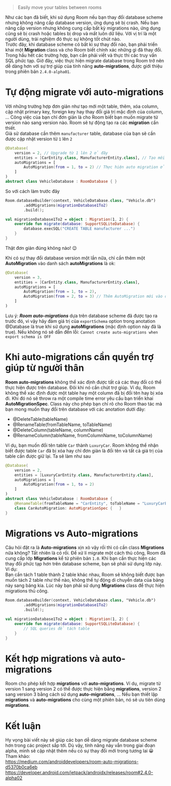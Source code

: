 > Easily move your tables between rooms

Như các bạn đã biết, khi sử dụng Room nếu bạn thay đổi database scheme nhưng không nâng cấp database version, ứng dụng sẽ bị crash. Nếu bạn nâng cấp version nhưng không cung cấp bất kỳ migrations nào, ứng dụng cũng sẽ bị crash hoặc tables bị drop và mất luôn dữ liệu. Với vị trí là một người dùng, trải nghiệm đó thực sự không tốt chút nào.<br />
Trước đây, khi database scheme có bất kì sự thay đổi nào, bạn phải triển khai một **Migration** class và cho Room biết chính xác những gì đã thay đổi. Trong hầu hết các trường hợp, bạn cần phải viết và thực thi các truy vấn SQL phức tạp. 
Giờ đây, việc thực hiện migrate database trong Room trở nên dễ dàng hơn với sự trợ giúp của tính năng  **auto-migrations**, được giới thiệu trong phiên bản `2.4.0-alpha01`. 

# Tự động migrate với auto-migrations
Với những trường hợp đơn giản như tạo mới một table, thêm, xóa column, cập nhật primary key, foreign key hay thay đổi giá trị mặc định của column, ... Công việc của bạn chỉ đơn giản là cho Room biết bạn muốn migrate từ version nào sang version nào. Room sẽ tự động tạo ra các **migration** cần thiết.<br />
Giả sử database cần thêm `manufacturer` table, database của bạn sẽ cần được cập nhật version từ `1` lên `2`
```kotlin
@Database(
    version = 2, // Upgrade từ 1 lên 2 ở đây
    entities = [CarEntity.class, ManufacturerEntity.class], // Tạo mới table Manufacturer ở đây
    autoMigrations = [
        AutoMigration(from = 1, to = 2) // Thực hiện auto migration ở đây
    ]
)
abstract class VehicleDatabase : RoomDatabase { }
```
So với cách làm trước đây
```kotlin
Room.databaseBuilder(context, VehicleDatabase.class, "Vehicle.db")
        .addMigrations(migrationDatabase1To2)
        .build();

val migrationDatabase1To2 = object : Migration(1, 2) {
    override fun migrate(database: SupportSQLiteDatabase) {
        database.execSQL("CREATE TABLE manufacturer ...")
    }
}
```
Thật đơn giản đúng không nào! :wink:

Khi có sự thay đổi database version một lần nữa, chỉ cần thêm một **AutoMigration** vào danh sách **autoMigrations** là ok:
```kotlin
@Database(
    version = 3,
    entities = [CarEntity.class, ManufacturerEntity.class],
    autoMigrations = [
        AutoMigration(from = 1, to = 2),
        AutoMigration(from = 2, to = 3) // Thêm AutoMigration mới vào đây
    ]
)
```

Lưu ý: ***Room auto-migrations*** dựa trên database scheme đã được tạo ra trước đó, vì vậy hãy đảm giá trị của `exportSchema` option trong anotation @Database là true khi sử dụng **autoMigrations** (mặc định option này đã là true). Nếu không nó sẽ dẫn đến lỗi:  `Cannot create auto-migrations when export schema is OFF`

# Khi auto-migrations cần quyền trợ giúp từ người thân
**Room auto-migrations** không thể xác định được tất cả các thay đổi có thể thực hiện được trên database. Đôi khi nó cần chút trợ giúp. Ví dụ, Room không thể xác định được một table hay một column đã bị đổi tên hay bị xóa đi. Khi đó nó sẽ throw ra một compile time error yêu cầu bạn triển khai **AutoMigrationSpec**. Class này cho phép bạn chỉ rõ cho Room thao tác mà bạn mong muốn thay đổi trên database với các anotation dưới đây:
* @DeleteTable(tableName)
* @RenameTable(fromTableName, toTableName)
* @DeleteColumn(tableName, columnName)
* @RenameColumn(tableName, fromColumnName, toColumnName)

Ví dụ, bạn muốn đổi tên table `Car` thành `LuxuryCar`. Room không thể nhận biết được table `Car` đã bị xóa hay chỉ đơn giản là đổi tên và tất cả giá trị của table cần được giữ lại. Ta sẽ làm như sau
```kotlin
@Database(
    version = 2,
    entities = [LuxuryCarEntity.class, ManufacturerEntity.class],
    autoMigrations = [
        AutoMigration(from = 1, to = 2)
    ]
)
abstract class VehicleDatabase : RoomDatabase { 
    @RenameTable(fromTableName = "CarEntity", toTableName = "LuxuryCarEntity")
    class CarAutoMigration: AutoMigrationSpec {   }
}
```

# Migrations vs Auto-migrations
Câu hỏi đặt ra là **Auto-migrations** xịn xò vậy rồi thì có cần class **Migrations** nữa không? Tất nhiên là có rồi.
Để xử lí migrate một cách thủ công, Room đã cung cấp lớp **Migrations** kể từ phiên bản `1.0`. Khi bạn cần thực hiện các thay đổi phức tạp hơn trên database scheme, bạn sẽ phải sử dụng lớp này.<br />
Ví dụ:<br />
Bạn cần tách 1 table thành 2 table khác nhau, Room sẽ không biết được bạn muốn tách 2 table như thế nào, không thể tự động di chuyển data của bảng này sang bảng kia. Lúc này bạn phải sử dụng **Migrations** class để thực hiện migrations thủ công.

```kotlin
Room.databaseBuilder(context, VehicleDatabase.class, "Vehicle.db")
        .addMigrations(migrationDatabase1To2)
        .build();

val migrationDatabase1To2 = object : Migration(1, 2) {
    override fun migrate(database: SupportSQLiteDatabase) {
        // SQL queries để tách table
    }
}
```

# Kết hợp migrations và auto-migrations
Room cho phép kết hợp **migrations** với **auto-migrations**. Ví dụ, migrate từ version 1 sang version 2 có thể được thực hiện bằng **migrations**, version 2 sang version 3 bằng cách sử dụng **auto-migrations**, ... Nếu bạn thiết lập **migrations** và **auto-migrations** cho cùng một phiên bản, nó sẽ ưu tiên dùng **migrations**.

# Kết luận
Hy vọng bài viết này sẽ giúp các bạn dễ dàng migrate database scheme hơn trong các project sắp tới. Dù vậy, tính năng này vẫn trong giai đoạn alpha, mình sẽ cập nhật thêm nếu có sự thay đổi mới trong tương lai :grinning: <br />
Tham khảo:<br />
https://medium.com/androiddevelopers/room-auto-migrations-d5370b0ca6eb<br />
https://developer.android.com/jetpack/androidx/releases/room#2.4.0-alpha02